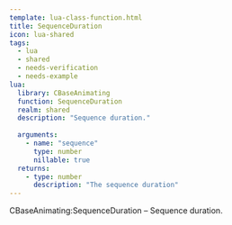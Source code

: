 ```yaml
---
template: lua-class-function.html
title: SequenceDuration
icon: lua-shared
tags:
  - lua
  - shared
  - needs-verification
  - needs-example
lua:
  library: CBaseAnimating
  function: SequenceDuration
  realm: shared
  description: "Sequence duration."
  
  arguments:
    - name: "sequence"
      type: number
      nillable: true
  returns:
    - type: number
      description: "The sequence duration"
---
```


<div class="lua__search__keywords">
CBaseAnimating:SequenceDuration &#x2013; Sequence duration.
</div>
